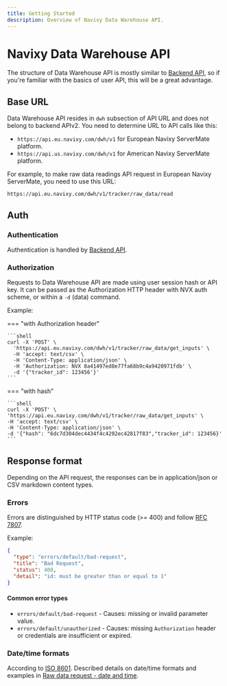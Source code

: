 ```yaml
---
title: Getting Started
description: Overview of Navixy Data Warehouse API.
---
```


# Navixy Data Warehouse API

The structure of Data Warehouse API is mostly similar to [Backend API](../backend-api/getting-started/introduction.md), so if you're familiar with the basics of user API, this will be a great advantage.


## Base URL

Data Warehouse API resides in `dwh` subsection of API URL and does not belong to backend APIv2. You need to determine URL 
to API calls like this:
*  `https://api.eu.navixy.com/dwh/v1` for European Navixy ServerMate platform.
*  `https://api.us.navixy.com/dwh/v1` for American Navixy ServerMate platform.

For example, to make raw data readings API request in European Navixy ServerMate, you need to use this URL:

```
https://api.eu.navixy.com/dwh/v1/tracker/raw_data/read
```


## Auth


### Authentication

Authentication is handled by [Backend API](../backend-api/getting-started/authentication.md).


### Authorization

Requests to Data Warehouse API are made using user session hash or API key. It can be passed as the Authorization HTTP 
header with NVX auth scheme, or within a `-d` (data) command.

Example:

=== "with Authorization header"

    ```shell
    curl -X 'POST' \
      'https://api.eu.navixy.com/dwh/v1/tracker/raw_data/get_inputs' \
      -H 'accept: text/csv' \
      -H 'Content-Type: application/json' \
      -H 'Authorization: NVX 8a41497ed8e77fa68b9c4a9420971fdb' \
      -d '{"tracker_id": 123456'}'
    ```

=== "with hash"

    ```shell
    curl -X 'POST' \
    'https://api.eu.navixy.com/dwh/v1/tracker/raw_data/get_inputs' \
    -H 'accept: text/csv' \
    -H 'Content-Type: application/json' \
    -d '{"hash": "6dc7d304dec4434f4c4202ec42817f83","tracker_id": 123456}'
    ```


## Response format

Depending on the API request, the responses can be in application/json or CSV markdown content types.


### Errors

Errors are distinguished by HTTP status code (>= 400) and follow [RFC 7807](https://datatracker.ietf.org/doc/html/rfc7807).

Example:

```json
{
  "type": "errors/default/bad-request",
  "title": "Bad Request",
  "status": 400,
  "detail": "id: must be greater than or equal to 1"
}
```


#### Common error types

* `errors/default/bad-request` - Causes: missing or invalid parameter value.
* `errors/default/unauthorized` - Causes: missing `Authorization` header or credentials are insufficient or expired.


### Date/time formats

According to [ISO 8601](https://en.wikipedia.org/wiki/ISO_8601). Described details on date/time formats and examples in 
[Raw data request - date and time](./how-to/raw-data-request-date-and-time.md).

